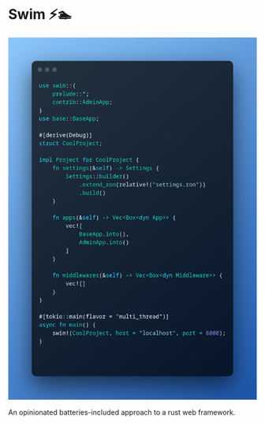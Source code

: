 # Swim ⚡🏊

![swim-demo](https://raw.githubusercontent.com/SyedAhkam/swim/master/assets/swim-demo.png)

An opinionated batteries-included approach to a rust web framework.